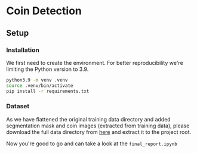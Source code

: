 # Coin Detection

## Setup

### Installation

We first need to create the environment. For better reproducibility 
we're limiting the Python version to 3.9.

```bash
python3.9 -m venv .venv
source .venv/bin/activate
pip install -r requirements.txt
```

### Dataset

As we have flattened the original training data directory and added 
segmentation mask and coin images (extracted from training data), please 
download the full data directory from 
[here](https://drive.google.com/file/d/1Y5oaoe6CzcHp0vcF1bb3XpaTntPPkXvr/view?usp=sharing) 
and extract it to the project root.

Now you're good to go and can take a look at the `final_report.ipynb`